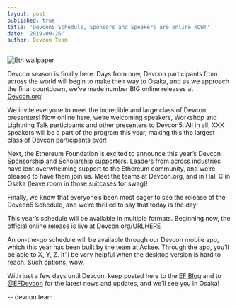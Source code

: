 ```yaml
---
layout: post
published: true
title: 'Devcon5 Schedule, Sponsors and Speakers are online NOW!'
date: '2019-09-26'
author: Devcon Team
---
```


![Eth wallpaper](https://blog.ethereum.org/img/2019/09/01-Asanoha-1440p.png)

Devcon season is finally here. Days from now, Devcon participants from across the world will begin to make their way to Osaka, and as we approach the final countdown, we’ve made number BIG online releases at [Devcon.org](https://Devcon.org)! 

We invite everyone to meet the incredible and large class of Devcon presenters! Now online here, we’re welcoming speakers, Workshop and Lightning Talk participants and other presenters to Devcon5. All in all, XXX speakers will be a part of the program this year, making this the largest class of Devcon participants ever!

Next, the Ethereum Foundation is excited to announce this year’s Devcon Sponsorship and Scholarship supporters. Leaders from across industries have lent overwhelming support to the Ethereum community, and we’re pleased to have them join us. Meet the teams at Devcon.org, and in Hall C in Osaka (leave room in those suitcases for swag)! 

Finally, we know that everyone’s been most eager to see the release of the Devcon5 Schedule, and we’re thrilled to say that today is the day!

This year’s schedule will be available in multiple formats. Beginning now, the official online release is live at Devcon.org/URLHERE 

An on-the-go schedule will be available through our Devcon mobile app, which this year has been built by the team at Ackee. Through the app, you’ll be able to X, Y, Z. It’ll be very helpful when the desktop version is hard to reach. Such options, wow.  

With just a few days until Devcon, keep posted here to the [EF Blog](https://blog.ethereum.org/) and to [@EFDevcon](https://twitter.com/EFDevcon) for the latest news and updates, and we’ll see you in Osaka!

--
devcon team
